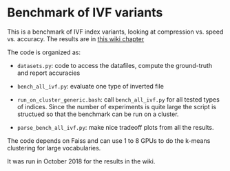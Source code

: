 # Benchmark of IVF variants

This is a benchmark of IVF index variants, looking at compression vs. speed vs. accuracy. 
The results are in [this wiki chapter](https://github.com/facebookresearch/faiss/wiki/Indexing-1G-vectors)


The code is organized as: 

- `datasets.py`: code to access the datafiles, compute the ground-truth and report accuracies

- `bench_all_ivf.py`: evaluate one type of inverted file

- `run_on_cluster_generic.bash`: call `bench_all_ivf.py` for all tested types of indices. 
Since the number of experiments is quite large the script is structued so that the benchmark can be run on a cluster.

- `parse_bench_all_ivf.py`: make nice tradeoff plots from all the results. 

The code depends on Faiss and can use 1 to 8 GPUs to do the k-means clustering for large vocabularies. 

It was run in October 2018 for the results in the wiki. 
